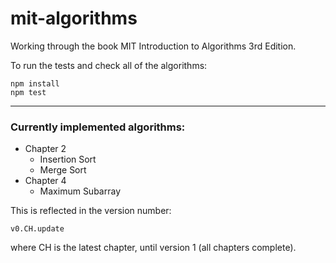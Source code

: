 # mit-algorithms
Working through the book MIT Introduction to Algorithms 3rd Edition.

To run the tests and check all of the algorithms:

```
npm install
npm test
```

---

### Currently implemented algorithms:

* Chapter 2
    - Insertion Sort
    - Merge Sort
* Chapter 4
    - Maximum Subarray

This is reflected in the version number:

```
v0.CH.update
```

where CH is the latest chapter, until version 1 (all chapters complete).